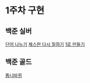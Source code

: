 # 1주차 구현

## 백준 실버
[단어 나누기](https://www.acmicpc.net/problem/1251)
[체스판 다시 칠하기](https://www.acmicpc.net/problem/1018)
[1로 만들기](https://www.acmicpc.net/problem/1463) 

## 백준 골드
[톱니바퀴](https://www.acmicpc.net/problem/14891)